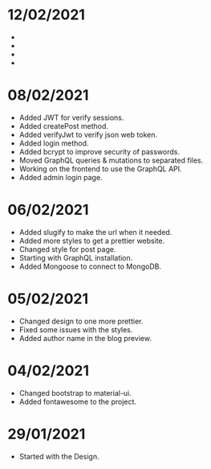 # 12/02/2021

- 
- 
- 
- 

# 08/02/2021

- Added JWT for verify sessions.
- Added createPost method.
- Added verifyJwt to verify json web token.
- Added login method.
- Added bcrypt to improve security of passwords.
- Moved GraphQL queries & mutations to separated files.
- Working on the frontend to use the GraphQL API.
- Added admin login page.

# 06/02/2021

- Added slugify to make the url when it needed.
- Added more styles to get a prettier website.
- Changed style for post page.
- Starting with GraphQL installation.
- Added Mongoose to connect to MongoDB.

# 05/02/2021

- Changed design to one more prettier.
- Fixed some issues with the styles.
- Added author name in the blog preview.

# 04/02/2021

- Changed bootstrap to material-ui.
- Added fontawesome to the project.

# 29/01/2021

- Started with the Design.
